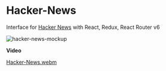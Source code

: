 # Hacker-News
Interface for [Hacker News](https://news.ycombinator.com/) with React, Redux, React Router v6

![hacker-news-mockup](https://user-images.githubusercontent.com/70761083/228567314-66fc56b3-a23d-4023-b895-345f40f177d4.jpg)

**Video**

[Hacker-News.webm](https://user-images.githubusercontent.com/70761083/197209723-3e605852-0eb7-4601-82a5-7afdd5f3c0e2.webm)
